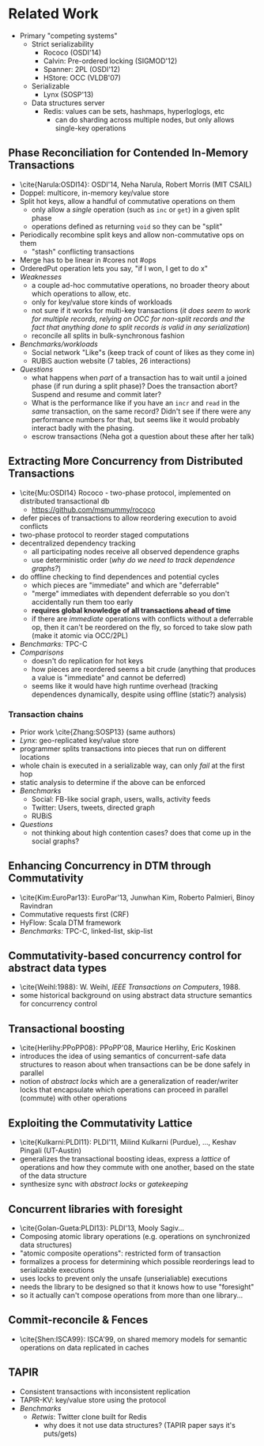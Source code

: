 # Related Work

- Primary "competing systems"
    - Strict serializability
        - Rococo (OSDI'14)
        - Calvin: Pre-ordered locking (SIGMOD'12)
        - Spanner: 2PL (OSDI'12)
        - HStore: OCC (VLDB'07)
    - Serializable
        - Lynx (SOSP'13)
    - Data structures server
        - Redis: values can be sets, hashmaps, hyperloglogs, etc
            - can do sharding across multiple nodes, but only allows single-key operations

## Phase Reconciliation for Contended In-Memory Transactions
- \cite{Narula:OSDI14}: OSDI'14, Neha Narula, Robert Morris (MIT CSAIL)
- Doppel: multicore, in-memory key/value store
- Split hot keys, allow a handful of commutative operations on them
    - only allow a *single* operation (such as `inc` or `get`) in a given split phase
    - operations defined as returning `void` so they can be "split"
- Periodically recombine split keys and allow non-commutative ops on them
    - "stash" conflicting transactions
- Merge has to be linear in #cores not #ops
- OrderedPut operation lets you say, "if I won, I get to do x"
- *Weaknesses*
    - a couple ad-hoc commutative operations, no broader theory about which operations to allow, etc.
    - only for key/value store kinds of workloads
    - not sure if it works for multi-key transactions (*it does seem to work for multiple records, relying on OCC for non-split records and the fact that anything done to split records is valid in any serialization*)
    - reconcile all splits in bulk-synchronous fashion
- *Benchmarks/workloads*
    - Social network "Like"s (keep track of count of likes as they come in)
    - RUBiS auction website (7 tables, 26 interactions)
- *Questions*
    - what happens when *part* of a transaction has to wait until a joined phase (if run during a split phase)? Does the transaction abort? Suspend and resume and commit later?
    - What is the performance like if you have an `incr` and `read` in the *same* transaction, on the same record? Didn't see if there were any performance numbers for that, but seems like it would probably interact badly with the phasing.
    - escrow transactions (Neha got a question about these after her talk)

## Extracting More Concurrency from Distributed Transactions
- \cite{Mu:OSDI14} Rococo - two-phase protocol, implemented on distributed transactional db
    - https://github.com/msmummy/rococo
- defer pieces of transactions to allow reordering execution to avoid conflicts
- two-phase protocol to reorder staged computations
- decentralized dependency tracking
    - all participating nodes receive all observed dependence graphs
    - use deterministic order (*why do we need to track dependence graphs?*)
- do offline checking to find dependences and potential cycles
    - which pieces are "immediate" and which are "deferrable"
    - "merge" immediates with dependent deferrable so you don't accidentally run them too early
    - **requires global knowledge of all transactions ahead of time**
    - if there are *immediate* operations with conflicts without a deferrable op, then it can't be reordered on the fly, so forced to take slow path (make it atomic via OCC/2PL)
- *Benchmarks:* TPC-C
- *Comparisons*
    - doesn't do replication for hot keys
    - how pieces are reordered seems a bit crude (anything that produces a value is "immediate" and cannot be deferred)
    - seems like it would have high runtime overhead (tracking dependences dynamically, despite using offline (static?) analysis)

### Transaction chains
- Prior work \cite{Zhang:SOSP13} (same authors)
- *Lynx*: geo-replicated key/value store
- programmer splits transactions into pieces that run on different locations
- whole chain is executed in a serializable way, can only *fail* at the first hop
- static analysis to determine if the above can be enforced
- *Benchmarks*
    - Social: FB-like social graph, users, walls, activity feeds
    - Twitter: Users, tweets, directed graph
    - RUBiS
- *Questions*
    - not thinking about high contention cases? does that come up in the social graphs?

## Enhancing Concurrency in DTM through Commutativity 
- \cite{Kim:EuroPar13}: EuroPar'13, Junwhan Kim, Roberto Palmieri, Binoy Ravindran
- Commutative requests first (CRF)
- HyFlow: Scala DTM framework
- *Benchmarks:* TPC-C, linked-list, skip-list

## Commutativity-based concurrency control for abstract data types
- \cite{Weihl:1988}: W. Weihl, *IEEE Transactions on Computers*, 1988.
- some historical background on using abstract data structure semantics for concurrency control

## Transactional boosting
- \cite{Herlihy:PPoPP08}: PPoPP'08, Maurice Herlihy, Eric Koskinen
- introduces the idea of using semantics of concurrent-safe data structures to reason about when transactions can be be done safely in parallel
- notion of *abstract locks* which are a generalization of reader/writer locks that encapsulate which operations can proceed in parallel (commute) with other operations

## Exploiting the Commutativity Lattice
- \cite{Kulkarni:PLDI11}: PLDI'11, Milind Kulkarni (Purdue), ..., Keshav Pingali (UT-Austin)
- generalizes the transactional boosting ideas, express a *lattice* of operations and how they commute with one another, based on the state of the data structure
- synthesize sync with *abstract locks* or *gatekeeping*

## Concurrent libraries with foresight
- \cite{Golan-Gueta:PLDI13}: PLDI'13, Mooly Sagiv...
- Composing atomic library operations (e.g. operations on synchronized data structures)
- "atomic composite operations": restricted form of transaction
- formalizes a process for determining which possible reorderings lead to serializable executions
- uses locks to prevent only the unsafe (unserialiable) executions
- needs the library to be designed so that it knows how to use "foresight"
- so it actually can't compose operations from more than one library...

## Commit-reconcile & Fences
- \cite{Shen:ISCA99}: ISCA'99, on shared memory models for semantic operations on data replicated in caches

## TAPIR
- Consistent transactions with inconsistent replication
- TAPIR-KV: key/value store using the protocol
- *Benchmarks*
    - *Retwis*: Twitter clone built for Redis
        - why does it not use data structures? (TAPIR paper says it's puts/gets)

